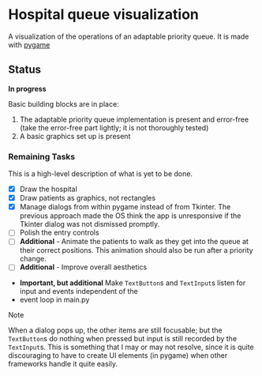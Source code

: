# Hospital queue visualization
A visualization of the operations of an adaptable priority queue. It is made with [pygame](https://www.pygame.org/)

## Status
**In progress**

Basic building blocks are in place:
1. The adaptable priority queue implementation is present and error-free (take the error-free part lightly; it is not
thoroughly tested)
2. A basic graphics set up is present

### Remaining Tasks
This is a high-level description of what is yet to be done.
- [x] Draw the hospital
- [x] Draw patients as graphics, not rectangles
- [x] Manage dialogs from within pygame instead of from Tkinter. The previous approach made the OS think
the app is unresponsive if the Tkinter dialog was not dismissed promptly.
- [ ] Polish the entry controls
- [ ] **Additional** - Animate the patients to walk as they get into the queue at their correct positions.
This animation should also be run after a priority change.
- [ ] **Additional** - Improve overall aesthetics
- **Important, but additional** Make `TextButton`s and `TextInput`s listen for input and events independent of the
- event loop in main.py

> [!NOTE]
> When a dialog pops up, the other items are still focusable; but the `TextButton`s do nothing when pressed but
> input is still recorded by the `TextInput`s. This is something that I may or may not resolve, since it is quite
> discouraging to have to create UI elements (in pygame) when other frameworks handle it quite easily.